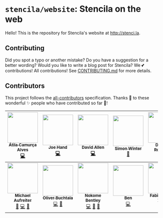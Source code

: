 # `stencila/website`: Stencila on the web

Hello! This is the repository for Stencila's website at http://stenci.la.

## Contributing

Did you spot a typo or another mistake? Do you have a suggestion for a better wording?
Would you like to write a blog post for Stencila? We 💕 contributions! All contributions! See [CONTRIBUTING.md](CONTRIBUTING.md) for more details. 

## Contributors

This project follows the [all-contributors](https://github.com/kentcdodds/all-contributors) specification. Thanks 🙏 to these wonderful ✨ people who have contributed so far 💖!

<!-- ALL-CONTRIBUTORS-LIST:START - Do not remove or modify this section -->
<!-- prettier-ignore -->
| [<img src="https://avatars3.githubusercontent.com/u/508624?v=4" width="100px;"/><br /><sub><b>Átila Camurça Alves</b></sub>](http://www.mad3linux.org)<br />[💻](https://github.com/stencila/website/commits?author=atilacamurca "Code") | [<img src="https://avatars0.githubusercontent.com/u/684965?v=4" width="100px;"/><br /><sub><b>Joe Hand</b></sub>](https://jhand.space)<br />[💻](https://github.com/stencila/website/commits?author=joehand "Code") | [<img src="https://avatars3.githubusercontent.com/u/1352651?v=4" width="100px;"/><br /><sub><b>David Allen</b></sub>](https://github.com/forsakendaemon)<br />[💻](https://github.com/stencila/website/commits?author=forsakendaemon "Code") | [<img src="https://avatars2.githubusercontent.com/u/1104537?v=4" width="100px;"/><br /><sub><b>Simon Winter</b></sub>](https://github.com/simonwinter)<br />[🎨](#design-simonwinter "Design") | [<img src="https://avatars2.githubusercontent.com/u/13207169?v=4" width="100px;"/><br /><sub><b>Danielle Robinson</b></sub>](https://github.com/daniellecrobinson)<br />[💻](https://github.com/stencila/website/commits?author=daniellecrobinson "Code") | [<img src="https://avatars2.githubusercontent.com/u/2358535?v=4" width="100px;"/><br /><sub><b>Aleksandra Pawlik</b></sub>](http://stenci.la)<br />[📝](#blog-apawlik "Blogposts") [💻](https://github.com/stencila/website/commits?author=apawlik "Code") [🎨](#design-apawlik "Design") | [<img src="https://avatars1.githubusercontent.com/u/2254049?v=4" width="100px;"/><br /><sub><b>Mariano Mollo</b></sub>](https://github.com/visika)<br />[💻](https://github.com/stencila/website/commits?author=visika "Code") |
| :---: | :---: | :---: | :---: | :---: | :---: | :---: |
| [<img src="https://avatars1.githubusercontent.com/u/2931?v=4" width="100px;"/><br /><sub><b>Michael Aufreiter</b></sub>](http://substance.io)<br />[🎨](#design-michael "Design") [💻](https://github.com/stencila/website/commits?author=michael "Code") [📝](#blog-michael "Blogposts") | [<img src="https://avatars1.githubusercontent.com/u/284099?v=4" width="100px;"/><br /><sub><b>Oliver Buchtala</b></sub>](https://github.com/oliver----)<br />[💻](https://github.com/stencila/website/commits?author=oliver---- "Code") [📝](#blog-oliver---- "Blogposts") | [<img src="https://avatars0.githubusercontent.com/u/1152336?v=4" width="100px;"/><br /><sub><b>Nokome Bentley</b></sub>](https://github.com/nokome)<br />[💻](https://github.com/stencila/website/commits?author=nokome "Code") [🎨](#design-nokome "Design") [📝](#blog-nokome "Blogposts") | [<img src="https://avatars1.githubusercontent.com/u/292725?v=4" width="100px;"/><br /><sub><b>Ben</b></sub>](https://github.com/beneboy)<br />[💻](https://github.com/stencila/website/commits?author=beneboy "Code") | [<img src="https://avatars3.githubusercontent.com/u/315106?v=4" width="100px;"/><br /><sub><b>Fabian Morón Zirfas</b></sub>](https://fabianmoronzirfas.me)<br />[💻](https://github.com/stencila/website/commits?author=fabianmoronzirfas "Code") |
<!-- ALL-CONTRIBUTORS-LIST:END -->

